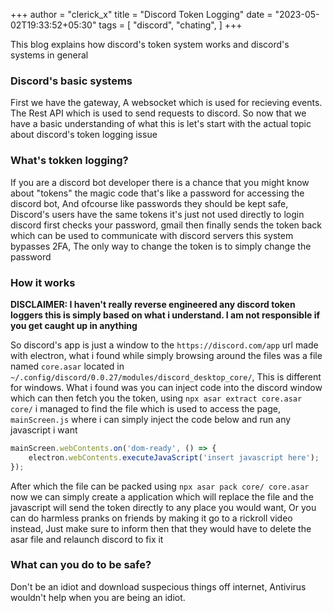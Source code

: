 +++
author = "clerick_x"
title = "Discord Token Logging"
date = "2023-05-02T19:33:52+05:30"
tags = [
    "discord",
    "chating",
]
+++

This blog explains how discord's token system works and discord's systems in general

### Discord's basic systems
First we have the gateway, A websocket which is used for recieving events. The Rest API which is used to send requests to discord. So now that we have a
basic understanding of what this is let's start with the actual topic about discord's token logging issue

### What's tokken logging?
If you are a discord bot developer there is a chance that you might know about "tokens" the magic code that's like a password for accessing the discord
bot, And ofcourse like passwords they should be kept safe, Discord's users have the same tokens it's just not used directly to login discord first checks
your password, gmail then finally sends the token back which can be used to communicate with discord servers this system bypasses 2FA, The only way to change
the token is to simply change the password

### How it works
**DISCLAIMER: I haven't really reverse engineered any discord token loggers this is simply based on what i understand. I am not responsible if you get caught up in anything**

So discord's app is just a window to the `https://discord.com/app` url made with electron, what i found while simply browsing around the files was a file
named `core.asar` located in `~/.config/discord/0.0.27/modules/discord_desktop_core/`, This is different for windows. What i found was you can inject code
into the discord window which can then fetch you the token, using `npx asar extract core.asar core/` i managed to find the file which is used to access the
page, `mainScreen.js` where i can simply inject the code below and run any javascript i want
```js
mainScreen.webContents.on('dom-ready', () => {
    electron.webContents.executeJavaScript('insert javascript here');
});
```
After which the file can be packed using `npx asar pack core/ core.asar` now we can simply create a application which will replace the file and the javascript
will send the token directly to any place you would want, Or you can do harmless pranks on friends by making it go to a rickroll video instead, Just make sure
to inform then that they would have to delete the asar file and relaunch discord to fix it

### What can you do to be safe?
Don't be an idiot and download suspecious things off internet, Antivirus wouldn't help when you are being an idiot.